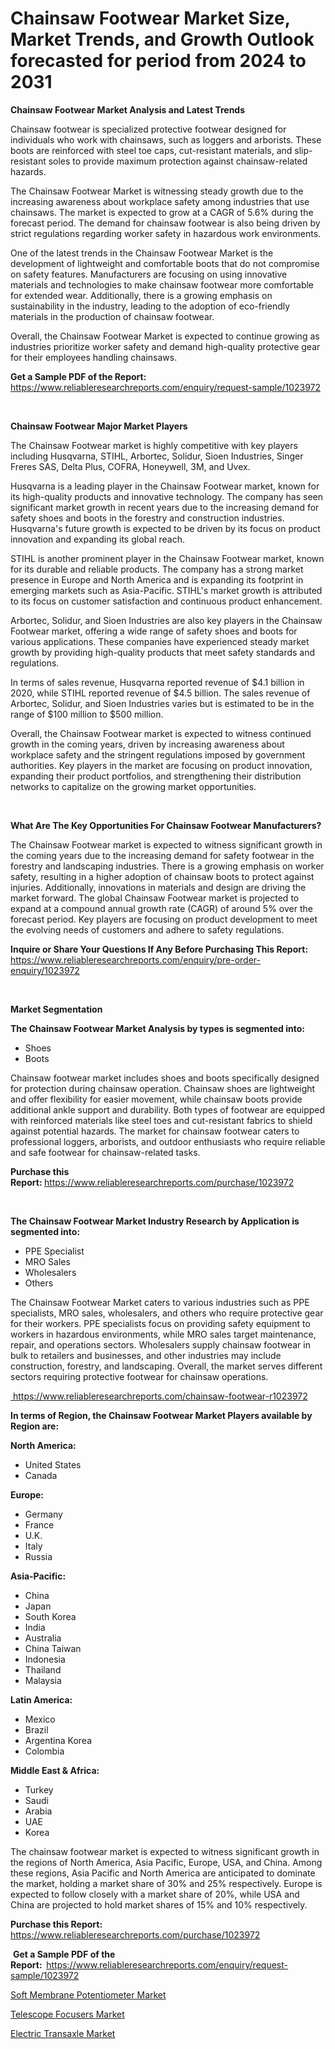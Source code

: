 <p><h1>Chainsaw Footwear Market Size, Market Trends, and Growth Outlook forecasted for period from 2024 to 2031</h1></p><p><strong>Chainsaw Footwear Market Analysis and Latest Trends</strong></p>
<p><p>Chainsaw footwear is specialized protective footwear designed for individuals who work with chainsaws, such as loggers and arborists. These boots are reinforced with steel toe caps, cut-resistant materials, and slip-resistant soles to provide maximum protection against chainsaw-related hazards.</p><p>The Chainsaw Footwear Market is witnessing steady growth due to the increasing awareness about workplace safety among industries that use chainsaws. The market is expected to grow at a CAGR of 5.6% during the forecast period. The demand for chainsaw footwear is also being driven by strict regulations regarding worker safety in hazardous work environments.</p><p>One of the latest trends in the Chainsaw Footwear Market is the development of lightweight and comfortable boots that do not compromise on safety features. Manufacturers are focusing on using innovative materials and technologies to make chainsaw footwear more comfortable for extended wear. Additionally, there is a growing emphasis on sustainability in the industry, leading to the adoption of eco-friendly materials in the production of chainsaw footwear.</p><p>Overall, the Chainsaw Footwear Market is expected to continue growing as industries prioritize worker safety and demand high-quality protective gear for their employees handling chainsaws.</p></p>
<p><strong>Get a Sample PDF of the Report:&nbsp;</strong> <a href="https://www.reliableresearchreports.com/enquiry/request-sample/1023972">https://www.reliableresearchreports.com/enquiry/request-sample/1023972</a></p>
<p>&nbsp;</p>
<p><strong>Chainsaw Footwear Major Market Players</strong></p>
<p><p>The Chainsaw Footwear market is highly competitive with key players including Husqvarna, STIHL, Arbortec, Solidur, Sioen Industries, Singer Freres SAS, Delta Plus, COFRA, Honeywell, 3M, and Uvex.</p><p>Husqvarna is a leading player in the Chainsaw Footwear market, known for its high-quality products and innovative technology. The company has seen significant market growth in recent years due to the increasing demand for safety shoes and boots in the forestry and construction industries. Husqvarna's future growth is expected to be driven by its focus on product innovation and expanding its global reach.</p><p>STIHL is another prominent player in the Chainsaw Footwear market, known for its durable and reliable products. The company has a strong market presence in Europe and North America and is expanding its footprint in emerging markets such as Asia-Pacific. STIHL's market growth is attributed to its focus on customer satisfaction and continuous product enhancement.</p><p>Arbortec, Solidur, and Sioen Industries are also key players in the Chainsaw Footwear market, offering a wide range of safety shoes and boots for various applications. These companies have experienced steady market growth by providing high-quality products that meet safety standards and regulations.</p><p>In terms of sales revenue, Husqvarna reported revenue of $4.1 billion in 2020, while STIHL reported revenue of $4.5 billion. The sales revenue of Arbortec, Solidur, and Sioen Industries varies but is estimated to be in the range of $100 million to $500 million.</p><p>Overall, the Chainsaw Footwear market is expected to witness continued growth in the coming years, driven by increasing awareness about workplace safety and the stringent regulations imposed by government authorities. Key players in the market are focusing on product innovation, expanding their product portfolios, and strengthening their distribution networks to capitalize on the growing market opportunities.</p></p>
<p>&nbsp;</p>
<p><strong>What Are The Key Opportunities For Chainsaw Footwear Manufacturers?</strong></p>
<p><p>The Chainsaw Footwear market is expected to witness significant growth in the coming years due to the increasing demand for safety footwear in the forestry and landscaping industries. There is a growing emphasis on worker safety, resulting in a higher adoption of chainsaw boots to protect against injuries. Additionally, innovations in materials and design are driving the market forward. The global Chainsaw Footwear market is projected to expand at a compound annual growth rate (CAGR) of around 5% over the forecast period. Key players are focusing on product development to meet the evolving needs of customers and adhere to safety regulations.</p></p>
<p><strong>Inquire or Share Your Questions If Any Before Purchasing This Report:</strong> <a href="https://www.reliableresearchreports.com/enquiry/pre-order-enquiry/1023972">https://www.reliableresearchreports.com/enquiry/pre-order-enquiry/1023972</a></p>
<p>&nbsp;</p>
<p><strong>Market Segmentation</strong></p>
<p><strong>The Chainsaw Footwear Market Analysis by types is segmented into:</strong></p>
<p><ul><li>Shoes</li><li>Boots</li></ul></p>
<p><p>Chainsaw footwear market includes shoes and boots specifically designed for protection during chainsaw operation. Chainsaw shoes are lightweight and offer flexibility for easier movement, while chainsaw boots provide additional ankle support and durability. Both types of footwear are equipped with reinforced materials like steel toes and cut-resistant fabrics to shield against potential hazards. The market for chainsaw footwear caters to professional loggers, arborists, and outdoor enthusiasts who require reliable and safe footwear for chainsaw-related tasks.</p></p>
<p><strong>Purchase this Report:&nbsp;</strong><a href="https://www.reliableresearchreports.com/purchase/1023972">https://www.reliableresearchreports.com/purchase/1023972</a></p>
<p>&nbsp;</p>
<p><strong>The Chainsaw Footwear Market Industry Research by Application is segmented into:</strong></p>
<p><ul><li>PPE Specialist</li><li>MRO Sales</li><li>Wholesalers</li><li>Others</li></ul></p>
<p><p>The Chainsaw Footwear Market caters to various industries such as PPE specialists, MRO sales, wholesalers, and others who require protective gear for their workers. PPE specialists focus on providing safety equipment to workers in hazardous environments, while MRO sales target maintenance, repair, and operations sectors. Wholesalers supply chainsaw footwear in bulk to retailers and businesses, and other industries may include construction, forestry, and landscaping. Overall, the market serves different sectors requiring protective footwear for chainsaw operations.</p></p>
<p><a href="https://www.reliableresearchreports.com/chainsaw-footwear-r1023972">&nbsp;https://www.reliableresearchreports.com/chainsaw-footwear-r1023972</a></p>
<p><strong>In terms of Region, the Chainsaw Footwear Market Players available by Region are:</strong></p>
<p>
    <p> <strong> North America: </strong>
        <ul>
            <li>United States</li>
            <li>Canada</li>
        </ul>
        </p> 
    <p> <strong> Europe: </strong>
        <ul>
            <li>Germany</li>
            <li>France</li>
            <li>U.K.</li>
            <li>Italy</li>
            <li>Russia</li>
        </ul>
        </p> 
    <p> <strong> Asia-Pacific: </strong>
        <ul>
            <li>China</li>
            <li>Japan</li>
            <li>South Korea</li>
            <li>India</li>
            <li>Australia</li>
            <li>China Taiwan</li>
            <li>Indonesia</li>
            <li>Thailand</li>
            <li>Malaysia</li>
        </ul>
        </p> 
    <p> <strong> Latin America: </strong>
        <ul>
            <li>Mexico</li>
            <li>Brazil</li>
            <li>Argentina Korea</li>
            <li>Colombia</li>
        </ul>
        </p> 
    <p> <strong> Middle East & Africa: </strong>
        <ul>
            <li>Turkey</li>
            <li>Saudi</li>
            <li>Arabia</li>
            <li>UAE</li>
            <li>Korea</li>
        </ul>
    </p>
    </p>
<p><p>The chainsaw footwear market is expected to witness significant growth in the regions of North America, Asia Pacific, Europe, USA, and China. Among these regions, Asia Pacific and North America are anticipated to dominate the market, holding a market share of 30% and 25% respectively. Europe is expected to follow closely with a market share of 20%, while USA and China are projected to hold market shares of 15% and 10% respectively.</p></p>
<p><strong>Purchase this Report: </strong><a href="https://www.reliableresearchreports.com/purchase/1023972">https://www.reliableresearchreports.com/purchase/1023972</a></p>
<p>&nbsp;<strong>Get a Sample PDF of the Report:&nbsp;&nbsp;</strong><a href="https://www.reliableresearchreports.com/enquiry/request-sample/1023972">https://www.reliableresearchreports.com/enquiry/request-sample/1023972</a></p>
<p><strong></strong></p>
<p><p><a href="https://www.linkedin.com/pulse/soft-membrane-potentiometer-market-trends-forecast-ebmtc">Soft Membrane Potentiometer Market</a></p><p><a href="https://www.linkedin.com/pulse/telescope-focusersnbspmarket-focuses-market-share-size-projected-romsc?trackingId=IuMfvJl60XzMxCyfatiRIg%3D%3D">Telescope Focusers Market</a></p><p><a href="https://www.linkedin.com/pulse/analyzing-electric-transaxle-market-global-industry-perspective-dte4c">Electric Transaxle Market</a></p></p>